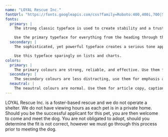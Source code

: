 ```yaml
---
name: "LOYAL Rescue Inc."
fontUrl: "https://fonts.googleapis.com/css?family=Roboto:400,400i,700|Slabo+27px:400,700"
fonts:
  primary: |
    The strong classic typeface is used to create stability and a trust between the reader through a sense of familiarity.

    Use the primary typeface for everything from the heading through the body and captions.
  secondary: |
    The sophisticated, yet powerful typeface creates a serious tone appropriate for most occasions.

    Use this typeface sparingly on lists and charts.
colors:
  primary: |
    The primary colours are strong, reliable, and effective. Use them for headers, banners.
  secondary: |
    The secondary colours are less distracting, use them for emphasis and urls.
  neautral: |
    The neautral colours are normal. Use them for article copy, captions and other text.
---
```


LOYAL Rescue Inc. is a foster-based rescue and we do not operate a shelter. We do not have viewing hours as each pet is in a private home. Should you be the successful applicant for this pet, you are then welcome to come and meet the dog. You are not obligated to adopt, should you determine the fit is not correct, however we must go through this process prior to meeting the dog.
